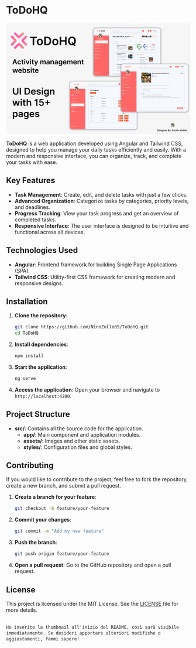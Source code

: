 # ToDoHQ

![Thumbnail](https://github.com/NinoZullo05/ToDoHQ/blob/main/src/assets/images/Thumbnail.png)

**ToDoHQ** is a web application developed using Angular and Tailwind CSS, designed to help you manage your daily tasks efficiently and easily. With a modern and responsive interface, you can organize, track, and complete your tasks with ease.

## Key Features

- **Task Management**: Create, edit, and delete tasks with just a few clicks.
- **Advanced Organization**: Categorize tasks by categories, priority levels, and deadlines.
- **Progress Tracking**: View your task progress and get an overview of completed tasks.
- **Responsive Interface**: The user interface is designed to be intuitive and functional across all devices.

## Technologies Used

- **Angular**: Frontend framework for building Single Page Applications (SPA).
- **Tailwind CSS**: Utility-first CSS framework for creating modern and responsive designs.

## Installation

1. **Clone the repository**:
   ```bash
   git clone https://github.com/NinoZullo05/ToDoHQ.git
   cd ToDoHQ
   ```

2. **Install dependencies**:
   ```bash
   npm install
   ```

3. **Start the application**:
   ```bash
   ng serve
   ```

4. **Access the application**:
   Open your browser and navigate to `http://localhost:4200`.

## Project Structure

- **src/**: Contains all the source code for the application.
  - **app/**: Main component and application modules.
  - **assets/**: Images and other static assets.
  - **styles/**: Configuration files and global styles.

## Contributing

If you would like to contribute to the project, feel free to fork the repository, create a new branch, and submit a pull request.

1. **Create a branch for your feature**:
   ```bash
   git checkout -b feature/your-feature
   ```

2. **Commit your changes**:
   ```bash
   git commit -m "Add my new feature"
   ```

3. **Push the branch**:
   ```bash
   git push origin feature/your-feature
   ```

4. **Open a pull request**: Go to the GitHub repository and open a pull request.

## License

This project is licensed under the MIT License. See the [LICENSE](LICENSE) file for more details.
```

Ho inserito la thumbnail all'inizio del README, così sarà visibile immediatamente. Se desideri apportare ulteriori modifiche o aggiustamenti, fammi sapere!
